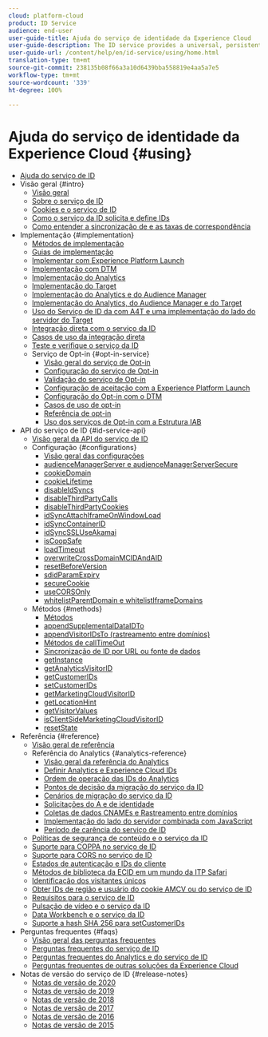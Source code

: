 ```yaml
---
cloud: platform-cloud
product: ID Service
audience: end-user
user-guide-title: Ajuda do serviço de identidade da Experience Cloud
user-guide-description: The ID service provides a universal, persistent ID that identifies your visitors across all the solutions in the Experience Cloud. It can replace ID generation code for services such as Analytics, Audience Manager, Target, and other Experience Cloud solutions or features.
user-guide-url: /content/help/en/id-service/using/home.html
translation-type: tm+mt
source-git-commit: 238135b08f66a3a10d6439bba558819e4aa5a7e5
workflow-type: tm+mt
source-wordcount: '339'
ht-degree: 100%

---
```



# Ajuda do serviço de identidade da Experience Cloud {#using}

+ [Ajuda do serviço de ID](home.md)
+ Visão geral {#intro}
   + [Visão geral](introduction/overview.md)
   + [Sobre o serviço de ID](introduction/about-id-service.md)
   + [Cookies e o serviço de ID](introduction/cookies.md)
   + [Como o serviço da ID solicita e define IDs](introduction/id-request.md)
   + [Como entender a sincronização de e as taxas de correspondência](introduction/match-rates.md)
+ Implementação {#implementation}
   + [Métodos de implementação](implementation-guides/implementation-methods.md)
   + [Guias de implementação](implementation-guides/implementation-guides.md)
   + [Implementar com Experience Platform Launch](implementation-guides/ecid-implement-with-launch.md)
   + [Implementação com DTM](implementation-guides/standard.md)
   + [Implementação do Analytics](implementation-guides/setup-analytics.md)
   + [Implementação do Target](implementation-guides/setup-target.md)
   + [Implementação do Analytics e do Audience Manager](implementation-guides/setup-aam-analytics.md)
   + [Implementação do Analytics, do Audience Manager e do Target](implementation-guides/setup-aam-analytics-target.md)
   + [Uso do Serviço de ID da com A4T e uma implementação do lado do servidor do Target](implementation-guides/ecid-a4t-target.md)
   + [Integração direta com o serviço da ID](implementation-guides/direct-integration.md)
   + [Casos de uso da integração direta](implementation-guides/direct-integration-examples.md)
   + [Teste e verifique o serviço da ID](implementation-guides/test-verify.md)
   + Serviço de Opt-in {#opt-in-service}
      + [Visão geral do serviço de Opt-in](implementation-guides/opt-in-service/optin-overview.md)
      + [Configuração do serviço de Opt-in](implementation-guides/opt-in-service/getting-started.md)
      + [Validação do serviço de Opt-in](implementation-guides/opt-in-service/testing-optin-and-iab-plugin.md)
      + [Configuração de aceitação com a Experience Platform Launch](implementation-guides/opt-in-service/launch.md)
      + [Configuração do Opt-in com o DTM](implementation-guides/opt-in-service/optin-dtm.md)
      + [Casos de uso de opt-in](implementation-guides/opt-in-service/use-cases.md)
      + [Referência de opt-in](implementation-guides/opt-in-service/api.md)
      + [Uso dos serviços de Opt-in com a Estrutura IAB](implementation-guides/opt-in-service/iab.md)
+ API do serviço de ID {#id-service-api}
   + [Visão geral da API do serviço de ID](library/library.md)
   + Configuração {#configurations}
      + [Visão geral das configurações](library/function-vars/function-vars.md)
      + [audienceManagerServer e audienceManagerServerSecure](library/function-vars/subdomain-config.md)
      + [cookieDomain](library/function-vars/cookiedomain.md)
      + [cookieLifetime](library/function-vars/cookielifetime.md)
      + [disableIdSyncs](library/function-vars/disableidsync.md)
      + [disableThirdPartyCalls](library/function-vars/disablethirdpartycalls.md)
      + [disableThirdPartyCookies](library/function-vars/disable-cookies.md)
      + [idSyncAttachIframeOnWindowLoad](library/function-vars/idsyncattachiframeonwindowload.md)
      + [idSyncContainerID](library/function-vars/idsyncontainerid.md)
      + [idSyncSSLUseAkamai](library/function-vars/idsyncssluseakamai.md)
      + [isCoopSafe](library/function-vars/coopsafe.md)
      + [loadTimeout](library/function-vars/loadtimeout.md)
      + [overwriteCrossDomainMCIDAndAID](library/function-vars/overwrite-visitor-id.md)
      + [resetBeforeVersion](library/function-vars/resetbeforeversion.md)
      + [sdidParamExpiry](library/function-vars/sdidparamexpiry.md)
      + [secureCookie](library/function-vars/securecookie.md)
      + [useCORSOnly](library/function-vars/use-cors-only.md)
      + [whitelistParentDomain e whitelistIframeDomains](library/function-vars/whitelistdomain.md)
   + Métodos {#methods}
      + [Métodos](library/get-set/get-set.md)
      + [appendSupplementalDataIDTo](library/get-set/appendsupplementaldataidto.md)
      + [appendVisitorIDsTo (rastreamento entre domínios)](library/get-set/appendvisitorid.md)
      + [Métodos de callTimeOut](library/get-set/timeout-functions.md)
      + [Sincronização de ID por URL ou fonte de dados](library/get-set/idsync.md)
      + [getInstance](library/get-set/getinstance.md)
      + [getAnalyticsVisitorID](library/get-set/getanalyticsvisitorid.md)
      + [getCustomerIDs](library/get-set/getcustomerids.md)
      + [setCustomerIDs](library/get-set/setcustomerids.md)
      + [getMarketingCloudVisitorID](library/get-set/getmcvid.md)
      + [getLocationHint](library/get-set/getlocationhint.md)
      + [getVisitorValues](library/get-set/getvisitorvalues.md)
      + [isClientSideMarketingCloudVisitorID](library/get-set/client-side-id.md)
      + [resetState](library/get-set/resetstate.md)
+ Referência {#reference}
   + [Visão geral de referência](reference/reference.md)
   + Referência do Analytics {#analytics-reference}
      + [Visão geral da referência do Analytics](reference/analytics-reference/analytics-reference.md)
      + [Definir Analytics e Experience Cloud IDs](reference/analytics-reference/analytics-ids.md)
      + [Ordem de operação das IDs do Analytics](reference/analytics-reference/analytics-order-of-operations.md)
      + [Pontos de decisão da migração do serviço da ID](reference/analytics-reference/migration-decisions.md)
      + [Cenários de migração do serviço da ID](reference/analytics-reference/migration-scenarios.md)
      + [Solicitações do A e de identidade](reference/analytics-reference/legacy-analytics.md)
      + [Coletas de dados CNAMEs e Rastreamento entre domínios](reference/analytics-reference/cname.md)
      + [Implementação do lado do servidor combinada com JavaScript](reference/analytics-reference/server-side.md)
      + [Período de carência do serviço de ID](reference/analytics-reference/grace-period.md)
   + [Políticas de segurança de conteúdo e o serviço da ID](reference/csp.md)
   + [Suporte para COPPA no serviço de ID](reference/coppa.md)
   + [Suporte para CORS no serviço de ID](reference/cors.md)
   + [Estados de autenticação e IDs do cliente](reference/authenticated-state.md)
   + [Métodos de biblioteca da ECID em um mundo da ITP Safari](reference/ecid-library-methods.md)
   + [Identificação dos visitantes únicos](reference/unique-vis-method.md)
   + [Obter IDs de região e usuário do cookie AMCV ou do serviço de ID](reference/regions.md)
   + [Requisitos para o serviço de ID](reference/requirements.md)
   + [Pulsação de vídeo e o serviço da ID](reference/heartbeat.md)
   + [Data Workbench e o serviço da ID](reference/dwb.md)
   + [Suporte a hash SHA 256 para setCustomerIDs](reference/hashing-support.md)
+ Perguntas frequentes {#faqs}
   + [Visão geral das perguntas frequentes](faq-intro/faq-intro.md)
   + [Perguntas frequentes do serviço de ID](faq-intro/faq.md)
   + [Perguntas frequentes do Analytics e do serviço de ID](faq-intro/analytics-faq.md)
   + [Perguntas frequentes de outras soluções da Experience Cloud](faq-intro/other-faq.md)
+ Notas de versão do serviço de ID {#release-notes}
   + [Notas de versão de 2020](release-notes/release-notes.md)
   + [Notas de versão de 2019](release-notes/notes-2019.md)
   + [Notas de versão de 2018](release-notes/notes-2018.md)
   + [Notas de versão de 2017](release-notes/notes-2017.md)
   + [Notas de versão de 2016](release-notes/notes-2016.md)
   + [Notas de versão de 2015](release-notes/notes-2015.md)
